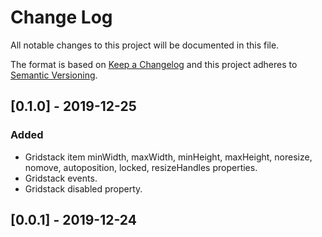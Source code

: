 # Change Log
All notable changes to this project will be documented in this file.

The format is based on [Keep a Changelog](http://keepachangelog.com/en/1.0.0/)
and this project adheres to [Semantic Versioning](http://semver.org/spec/v2.0.0.html).

## [0.1.0] - 2019-12-25

### Added
- Gridstack item minWidth, maxWidth, minHeight, maxHeight, noresize, nomove, autoposition, locked, resizeHandles properties.
- Gridstack events.
- Gridstack disabled property.

## [0.0.1] - 2019-12-24
